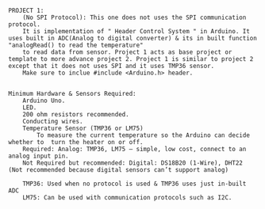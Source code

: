 

	PROJECT 1:
		(No SPI Protocol): This one does not uses the SPI communication protocol. 
		It is implementation of " Header Control System " in Arduino. It uses built in ADC(Analog to digital converter) & its in built function "analogRead() to read the temperature"
 		to read data from sensor. Project 1 acts as base project or template to more advance project 2. Project 1 is similar to project 2 except that it does not uses SPI and it uses TMP36 sensor.
   		Make sure to inclue #include <Arduino.h> header.
     

	Minimum Hardware & Sensors Required:
 		Arduino Uno.
   		LED.
	 	200 ohm resistors recommended.
   		Conducting wires.
		Temperature Sensor (TMP36 or LM75)                                                                              
        	To measure the current temperature so the Arduino can decide whether to  turn the heater on or off.
		Required: Analog: TMP36, LM75 — simple, low cost, connect to an analog input pin.
		Not Required but recommended: Digital: DS18B20 (1-Wire), DHT22 (Not recommended because digital sensors can’t support analog)
  
		TMP36: Used when no protocol is used & TMP36 uses just in-built ADC                   
        LM75: Can be used with communication protocols such as I2C.
